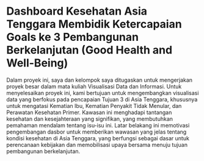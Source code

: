 # Dashboard Kesehatan Asia Tenggara Membidik Ketercapaian Goals ke 3 Pembangunan Berkelanjutan (Good Health and Well-Being)
Dalam proyek ini, saya dan kelompok saya ditugaskan untuk mengerjakan proyek besar dalam mata kuliah Visualisasi Data dan Informasi. Untuk menyelesaikan proyek ini, kami bertujuan untuk mengembangkan visualisasi data yang berfokus pada pencapaian Tujuan 3 di Asia Tenggara, khususnya untuk mengatasi Kematian Ibu, Kematian Penyakit Tidak Menular, dan Perawatan Kesehatan Primer. Kawasan ini menghadapi tantangan kesehatan dan kesejahteraan yang signifikan, yang membutuhkan pemahaman mendalam tentang isu-isu ini. Latar belakang ini memotivasi pengembangan dasbor untuk memberikan wawasan yang jelas tentang kondisi kesehatan di Asia Tenggara, yang berfungsi sebagai dasar untuk perencanaan kebijakan dan memobilisasi upaya bersama menuju tujuan pembangunan berkelanjutan.
